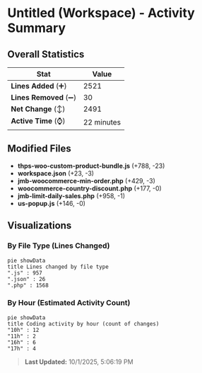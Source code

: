 # Untitled (Workspace) - Activity Summary 

## Overall Statistics

| Stat                   | Value                                                             |
| ---------------------- | ----------------------------------------------------------------- |
| **Lines Added** (➕)   | 2521                                          |
| **Lines Removed** (➖) | 30                                        |
| **Net Change** (↕)    | 2491                |
| **Active Time** (⌚)   | 22 minutes |


## Modified Files
- **thps-woo-custom-product-bundle.js** (+788, -23)
- **workspace.json** (+23, -3)
- **jmb-woocommerce-min-order.php** (+429, -3)
- **woocommerce-country-discount.php** (+177, -0)
- **jmb-limit-daily-sales.php** (+958, -1)
- **us-popup.js** (+146, -0)

## Visualizations

### By File Type (Lines Changed)

```mermaid
pie showData
title Lines changed by file type
".js" : 957
".json" : 26
".php" : 1568
```

### By Hour (Estimated Activity Count)

```mermaid
pie showData
title Coding activity by hour (count of changes)
"10h" : 12
"11h" : 2
"16h" : 6
"17h" : 4
```


> **Last Updated:** 10/1/2025, 5:06:19 PM
